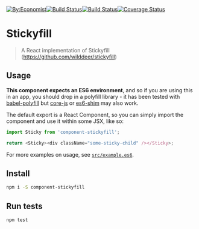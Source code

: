 [![By:Economist](
  https://img.shields.io/badge/By-Economist-e3120b.svg?style=flat-square
)](
  http://www.economist.com/
)[![Build Status](
  https://img.shields.io/npm/v/@economist%2Fcomponent-stickyfill.svg?style=flat-square
)](
  https://www.npmjs.com/package/@economist%2Fcomponent-stickyfill
)[![Build Status](
  https://img.shields.io/travis/economist-components/component-stickyfill/master.svg?style=flat-square
)](
  https://travis-ci.org/economist-components/component-stickyfill/branches
)[![Coverage Status](
  https://img.shields.io/coveralls/economist-components/component-stickyfill/master.svg?style=flat-square
)](
  https://coveralls.io/github/economist-components/component-stickyfill?branch=master
)

# Stickyfill
> A React implementation of Stickyfill (https://github.com/wilddeer/stickyfill)

## Usage

**This component expects an ES6 environment**, and so if you are using this in an app,
you should drop in a polyfill library - it has been tested with [babel-polyfill] but
[core-js] or [es6-shim] may also work.

[babel-polyfill]: https://babeljs.io/docs/usage/polyfill/
[core-js]: https://www.npmjs.com/package/core-js
[es6-shim]: https://www.npmjs.com/package/es6-shim

The default export is a React Component, so you can simply import the component and use
it within some JSX, like so:

```js
import Sticky from 'component-stickyfill';

return <Sticky><div className="some-sticky-child" /></Sticky>;
```

For more examples on usage, see [`src/example.es6`](./src/example.es6).

## Install

```bash
npm i -S component-stickyfill
```

## Run tests

```bash
npm test
```
